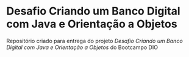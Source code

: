 # Desafio Criando um Banco Digital com Java e Orientação a Objetos

Repositório criado para entrega do projeto _Desafio Criando um Banco Digital com Java e Orientação a Objetos_ do Bootcampo DIO